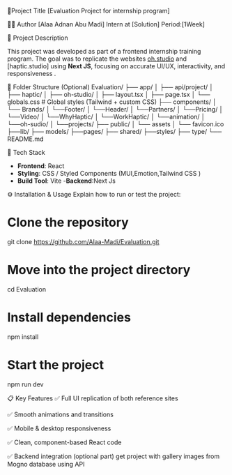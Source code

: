 📌Project Title
[Evaluation Project for internship program]

🧑‍💻 Author
[Alaa Adnan Abu Madi]
Intern at [Solution]
Period:[1Week]

📝 Project Description

This project was developed as part of a frontend internship training program. The goal was to replicate the websites [oh.studio](https://oh.studio) and [haptic.studio] using **Next JS**, focusing on accurate UI/UX, interactivity, and responsiveness .


📂 Folder Structure (Optional)
Evaluation/
├── app/
│ ├── api/project/ 
│ ├── haptic/ 
│ ├── oh-studio/ 
│ ├── layout.tsx 
│ ├── page.tsx 
│ └── globals.css # Global styles (Tailwind + custom CSS)
├── components/ 
│   └── Brands/
│   └──Footer/
│   └──Header/
│   └──Partners/
│   └──Pricing/
│   └──Video/
│   └──WhyHaptic/
│   └──WorkHaptic/
│   └──animation/
│   └──oh-sudio/
│   └──projects/
├── public/ 
│ └── assets
│ └── favicon.ico
├──lib/
├── models/
├──pages/
├── shared/
├──styles/
├── type/
└── README.md

🧱 Tech Stack
- **Frontend**: React  
- **Styling**: CSS / Styled Components (MUI,Emotion,Tailwind CSS )  
- **Build Tool**: Vite
-**Backend**:Next Js

⚙️ Installation & Usage
Explain how to run or test the project:

# Clone the repository
git clone https://github.com/Alaa-Madi/Evaluation.git

# Move into the project directory
cd Evaluation

# Install dependencies
npm install

# Start the project
npm run dev

📋 Key Features
✅ Full UI replication of both reference sites

✅ Smooth animations and transitions

✅ Mobile & desktop responsiveness

✅ Clean, component-based React code

✅ Backend integration (optional part) get project with gallery images from Mogno database using API


